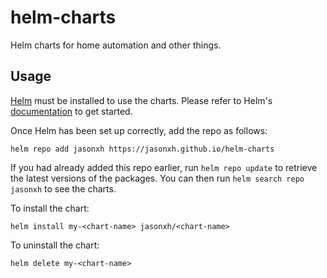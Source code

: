 # helm-charts

Helm charts for home automation and other things.

## Usage

[Helm](https://helm.sh) must be installed to use the charts. Please refer to
Helm's [documentation](https://helm.sh/docs) to get started.

Once Helm has been set up correctly, add the repo as follows:

    helm repo add jasonxh https://jasonxh.github.io/helm-charts

If you had already added this repo earlier, run `helm repo update` to retrieve
the latest versions of the packages. You can then run `helm search repo jasonxh` to see the charts.

To install the <chart-name> chart:

    helm install my-<chart-name> jasonxh/<chart-name>

To uninstall the chart:

    helm delete my-<chart-name>
